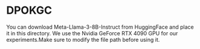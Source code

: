 # DPOKGC
You can download Meta-Llama-3-8B-Instruct from HuggingFace and place it in this directory. We use the Nvidia GeForce RTX 4090 GPU for our experiments.Make sure to modify the file path before using it.
